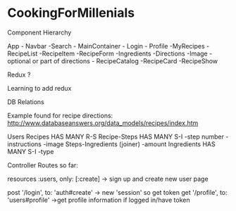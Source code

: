 # CookingForMillenials


Component Hierarchy

App
    - Navbar
        -Search
    - MainContainer
        - Login
        - Profile
            -MyRecipes
                -RecipeList
                    -RecipeItem
                -RecipeForm
                    -Ingredients
                    -Directions
                    -Image - optional or part of directions
        - RecipeCatalog
            -RecipeCard
                -RecipeShow

Redux ?

Learning to add redux

DB Relations

Example found for recipe directions:
http://www.databaseanswers.org/data_models/recipes/index.htm

Users
Recipes HAS MANY R-S
Recipe-Steps HAS MANY S-I
    -step number
    -instructions
    -image
Steps-Ingredients (joiner)
    -amount
Ingredients HAS MANY S-I
    -type


Controller Routes so far:

resources :users, only: [:create] -> sign up and create new user page

post '/login', to: 'auth#create' -> new 'session' so get token
get '/profile', to: 'users#profile' ->get profile information if logged in/have token
